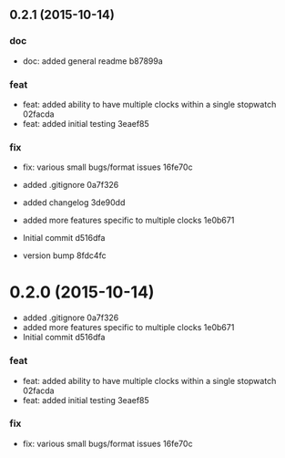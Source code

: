 <a name="0.2.1"></a>
## 0.2.1 (2015-10-14)


### doc

* doc: added general readme b87899a

### feat

* feat: added ability to have multiple clocks within a single stopwatch 02facda
* feat: added initial testing 3eaef85

### fix

* fix: various small bugs/format issues 16fe70c

* added .gitignore 0a7f326
* added changelog 3de90dd
* added more features specific to multiple clocks 1e0b671
* Initial commit d516dfa
* version bump 8fdc4fc



<a name="0.2.0"></a>
# 0.2.0 (2015-10-14)


* added .gitignore 0a7f326
* added more features specific to multiple clocks 1e0b671
* Initial commit d516dfa

### feat

* feat: added ability to have multiple clocks within a single stopwatch 02facda
* feat: added initial testing 3eaef85

### fix

* fix: various small bugs/format issues 16fe70c



